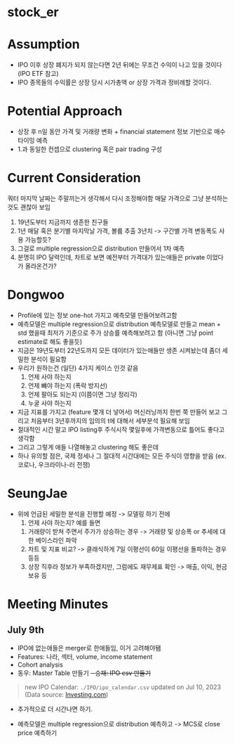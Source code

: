 # stock_er


# Assumption
  - IPO 이후 상장 폐지가 되지 않는다면 2년 뒤에는 무조건 수익이 나고 있을 것이다 (IPO ETF 참고)
  - IPO 종목들의 수익률은 상장 당시 시가총액 or 상장 가격과 정비례할 것이다.

# Potential Approach
  - 상장 후 n일 동안 가격 및 거래량 변화 + financial statement 정보 기반으로 매수 타이밍 예측
  - 1.과 동일한 컨셉으로 clustering 혹은 pair trading 구성
    
# Current Consideration

    
  쿼터 마지막 날짜는 주말끼는거 생각해서 다시 조정해야함 
  매달 가격으로 그냥 분석하는것도 괜찮아 보임 
  
  1. 19년도부터 지금까지 생존한 친구들
  2. 1년 매달 혹은 분기별 마지막날 가격, 볼륨 추출 3년치     -> 구간별 가격 변동폭도 사용 가능할듯? 
  3. 그걸로 multiple regression으로 distribution 만들어서 1차 예측 
  4. 분명히 IPO 달력인데, 차트로 보면 예전부터 가격대가 있는애들은 private 이었다가 올라온건가?

  
# Dongwoo
  - Profile에 있는 정보 one-hot 가지고 예측모델 만들어보려고함 
  - 예측모델은 multiple regression으로 distribution 예측모델로 만들고 mean + std 했을때 최저가 기준으로 주가 상승률 예측해보려고 함 (아니면 그냥 point estimate로 해도 좋을듯)
  - 지금은 19년도부터 22년도까지 모든 데이터가 있는애들만 생존 시켜놨는데 좀더 세밀한 분석이 필요함
  - 우리가 원하는건 (일단) 4가지 케이스 인것 같음
    1. 언제 사야 하는지
    2. 언제 뺴야 하는지 (폭락 방지선)
    3. 언제 팔아도 되는지 (이쯤이면 그냥 정리각)
    4. 누굴 사야 하는지
  - 지금 지표를 가지고 (feature 몇개 더 넣어서) 머신러닝까지 한번 쭉 만들어 보고 그리고 처음부터 3년후까지의 임의의 t에 대해서 세부분석 필요해 보임
  - 절대적인 시간 말고 IPO listing후 주식시작 몇일후에 가격변동으로 틀어도 좋다고 생각함
  - 그리고 그렇게 애들 나열해놓고 clustering 해도 좋은데
  - 하나 유의할 점은, 국제 정세나 그 절대적 시간대에는 모든 주식이 영향을 받음 (ex. 코로나, 우크라이나-러 전쟁)

# SeungJae
  - 위에 언급된 세밀한 분석을 진행할 예정 -> 모델링 하기 전에
    1. 언제 사야 하는지? 예를 들면
      1) 거래량이 받쳐 주면서 주가가 상승하는 경우 -> 거래량 및 상승폭 or 추세에 대한 베이스라인 파악
      2) 차트 및 지표 비교? -> 클래식하게 7일 이평선이 60일 이평선을 돌파하는 경우 등등
      3) 상장 직후라 정보가 부족하겠지만, 그럼에도 재무제표 확인 -> 매출, 이익, 현금 보유 등

# Meeting Minutes
## July 9th
-  IPO에 없는애들은 merger로 한애들임, 이거 고려해야됌
-  Features: 나라, 섹터,  volume, income statement
-  Cohort analysis
-  동우: Master Table 만들기
~~-  승재: IPO csv 만들기~~
  > new IPO Calendar: `./IPO/ipo_calendar.csv` updated on Jul 10, 2023 (Data source: [Investing.com](https://kr.investing.com/ipo-calendar/))
-  추가적으로 더 시간나면 하기.

-  예측모델은 multiple regression으로 distribution 예측하고 -> MCS로 close price 예측하기
